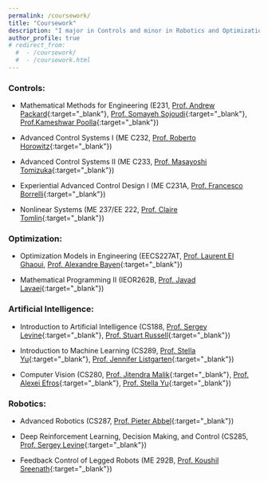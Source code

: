 ```yaml
---
permalink: /coursework/
title: "Coursework"
description: "I major in Controls and minor in Robotics and Optimization."
author_profile: true
# redirect_from: 
  #  - /coursework/
  #  - /coursework.html
---
```

### Controls:

- Mathematical Methods for Engineering (E231, [Prof. Andrew Packard](https://www.me.berkeley.edu/people/faculty/andrew-packard){:target="_blank"}, [Prof. Somayeh Sojoudi]([https://www.me.berkeley.edu/people/faculty/somayeh-sojoudi){:target="_blank"}, [Prof.Kameshwar Poolla](https://www.me.berkeley.edu/people/faculty/kameshwar-poolla){:target="_blank"})

- Advanced Control Systems I (ME C232, [Prof. Roberto Horowitz](https://www.me.berkeley.edu/horowitz/){:target="_blank"})

- Advanced Control Systems II (ME C233, [Prof. Masayoshi Tomizuka](https://www.me.berkeley.edu/people/faculty/masayoshi-tomizuka/){:target="_blank"})

- Experiential Advanced Control Design I (ME C231A, [Prof. Francesco Borrelli](https://me.berkeley.edu/people/francesco-borrelli/){:target="_blank"})

- Nonlinear Systems (ME 237/EE 222, [Prof. Claire Tomlin](https://people.eecs.berkeley.edu/~tomlin/?_ga=2.95370773.825281965.1637371647-1372556984.1611007795){:target="_blank"})

### Optimization:

- Optimization Models in Engineering (EECS227AT, [Prof. Laurent El Ghaoui](https://www2.eecs.berkeley.edu/Faculty/Homepages/elghaoui.html/{:target="_blank"}), [Prof. Alexandre Bayen](https://www2.eecs.berkeley.edu/Faculty/Homepages/bayen.html/){:target="_blank"})

- Mathematical Programming II (IEOR262B, [Prof. Javad Lavaei](https://lavaei.ieor.berkeley.edu/index.html/){:target="_blank"})

### Artificial Intelligence:

- Introduction to Artificial Intelligence (CS188, [Prof. Sergey Levine](https://people.eecs.berkeley.edu/~svlevine/){:target="_blank"}, [Prof. Stuart Russell](https://people.eecs.berkeley.edu/~russell/){:target="_blank"})

- Introduction to Machine Learning (CS289, [Prof. Stella Yu](http://www1.icsi.berkeley.edu/~stellayu/){:target="_blank"}, [Prof. Jennifer Listgarten](http://www.jennifer.listgarten.com){:target="_blank"})

- Computer Vision (CS280, [Prof. Jitendra Malik](https://people.eecs.berkeley.edu/~malik/){:target="_blank"}, [Prof. Alexei Efros](https://people.eecs.berkeley.edu/~efros/){:target="_blank"}, [Prof. Stella Yu](http://www1.icsi.berkeley.edu/~stellayu/){:target="_blank"})

### Robotics:

- Advanced Robotics (CS287, [Prof. Pieter Abbel](https://people.eecs.berkeley.edu/~pabbeel/){:target="_blank"})

- Deep Reinforcement Learning, Decision Making, and Control (CS285, [Prof. Sergey Levine](https://people.eecs.berkeley.edu/~svlevine/){:target="_blank"})

- Feedback Control of Legged Robots (ME 292B, [Prof. Koushil Sreenath](https://me.berkeley.edu/people/koushil-sreenath/){:target="_blank"}) 